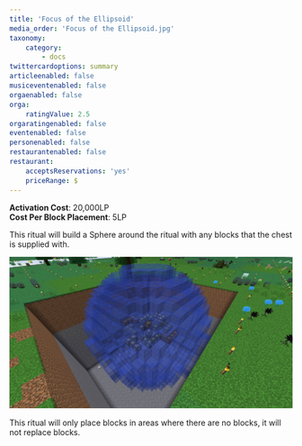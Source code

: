 ```yaml
---
title: 'Focus of the Ellipsoid'
media_order: 'Focus of the Ellipsoid.jpg'
taxonomy:
    category:
        - docs
twittercardoptions: summary
articleenabled: false
musiceventenabled: false
orgaenabled: false
orga:
    ratingValue: 2.5
orgaratingenabled: false
eventenabled: false
personenabled: false
restaurantenabled: false
restaurant:
    acceptsReservations: 'yes'
    priceRange: $
---
```


**Activation Cost**: 20,000LP  
**Cost Per Block Placement**: 5LP  

This ritual will build a Sphere around the ritual with any blocks that the chest is supplied with.

![](Focus%20of%20the%20Ellipsoid.jpg)

This ritual will only place blocks in areas where there are no blocks, it will not replace blocks.